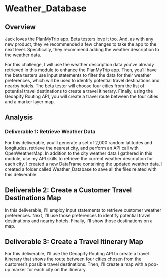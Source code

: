 # Weather_Database
## Overview
Jack loves the PlanMyTrip app. Beta testers love it too. And, as with any new product, they've recommended a few changes to take the app to the next level. Specifically, they recommend adding the weather description to the weather data.

For this challenge, I will use the weather description data you've already retrieved in this module to enhance the PlanMyTrip app. Then, you'll have the beta testers use input statements to filter the data for their weather preferences, which will be used to identify potential travel destinations and nearby hotels. The beta tester will choose four cities from the list of potential travel destinations to create a travel itinerary. Finally, using the Geoapify Routing API, you will create a travel route between the four cities and a marker layer map.

## Analysis
### Deliverable 1: Retrieve Weather Data
For this deliverable, you'll generate a set of 2,000 random latitudes and longitudes, retrieve the nearest city, and perform an API call with OpenWeatherMap. In addition to the city weather data I gathered in this module, use my API skills to retrieve the current weather description for each city. I created a new DataFrame containing the updated weather data. I created a folder called Weather_Database to save all the files related with this deliverable.

## Deliverable 2: Create a Customer Travel Destinations Map
In this deliverable, I'll employ input statements to retrieve customer weather preferences. Next, I'll use those preferences to identify potential travel destinations and nearby hotels. Finally, I'll show those destinations on a map.

## Deliverable 3: Create a Travel Itinerary Map
For this deliverable, I'll use the Geoapify Routing API to create a travel itinerary that shows the route between four cities chosen from the customer’s possible travel destinations. Then, I'll create a map with a pop-up marker for each city on the itinerary.
